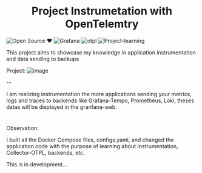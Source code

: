 <h1 align="center">Project Instrumetation with OpenTelemtry</h1>

  
  ![Open Source ❤️](https://img.shields.io/badge/Open%20Source-black) ![Grafana](https://img.shields.io/badge/Grafana-orange) ![otpl](https://img.shields.io/badge/OpenTelemetry-blue) ![Project-learning](https://img.shields.io/badge/Learning%20Project-green)




This project aims to showcase my knowledge in application instrumentation and data sending to backups

Project:
![image](https://github.com/user-attachments/assets/753951b3-35f4-4b1f-b50b-82329374fddb)




--

I am realizing instrumentation the more applications sending your metrics, logs and traces to backends like Grafana-Tempo, Prometheus, Loki, theses datas will be displayed in the granfana-web.

<h1></h1>
Observation:

I built all the Docker Compose files, configs.yaml, and changed the application code with the purpose of learning about Instrumentation, Collector-OTPL, backends, etc.


This is in development...
